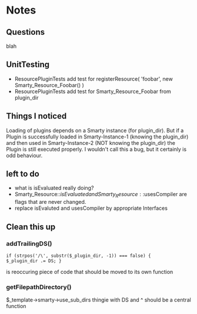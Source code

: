 # Notes #



## Questions ##

blah

## UnitTesting ##

* ResourcePluginTests add test for registerResource( 'foobar', new Smarty_Resource_Foobar() )
* ResourcePluginTests add test for Smarty_Resource_Foobar from plugin_dir 



## Things I noticed ##

Loading of plugins depends on a Smarty instance (for plugin_dir). But if a Plugin is successfully loaded in Smarty-Instance-1 (knowing the plugin_dir) and then used in Smarty-Instance-2 (NOT knowing the plugin_dir) the Plugin is still executed properly. I wouldn't call this a bug, but it certainly is odd behaviour.



## left to do ##

* what is isEvaluated really doing?
* Smarty_Resource::$isEvaluated and Smarty_Resource::$usesCompiler are flags that are never changed.
* replace isEvaluted and usesCompiler by appropriate Interfaces


## Clean this up ##

### addTrailingDS() ###

<code>if (strpos('/\\', substr($_plugin_dir, -1)) === false) {
    $_plugin_dir .= DS;
}</code>

is reoccuring piece of code that should be moved to its own function

### getFilepathDirectory() ###

$_template->smarty->use_sub_dirs thingie with DS and ^ should be a central function